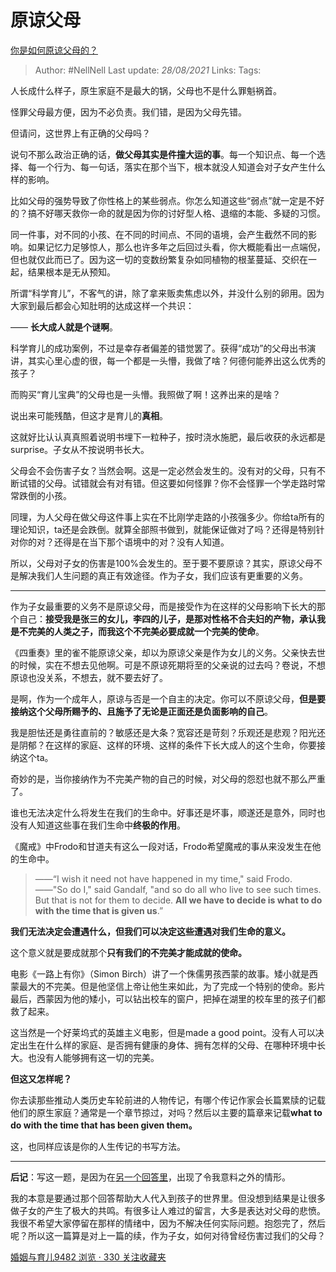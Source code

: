# 原谅父母
[你是如何原谅父母的？](https://www.zhihu.com/question/28356478/answer/810670391)


> Author: #NellNell 
Last update: *28/08/2021* 
Links:
Tags:    

  

人长成什么样子，原生家庭不是最大的锅，父母也不是什么罪魁祸首。

怪罪父母最方便，因为不必负责。我们错，是因为父母先错。

但请问，这世界上有正确的父母吗？

说句不那么政治正确的话，**做父母其实是件撞大运的事**。每一个知识点、每一个选择、每一个行为、每一句话，落实在那个当下，根本就没人知道会对子女产生什么样的影响。

比如父母的强势导致了你性格上的某些弱点。你怎么知道这些“弱点”就一定是不好的？搞不好哪天救你一命的就是因为你的讨好型人格、退缩的本能、多疑的习惯。

同一件事，对不同的小孩、在不同的时间点、不同的语境，会产生截然不同的影响。如果记忆力足够惊人，那么也许多年之后回过头看，你大概能看出一点端倪，但也就仅此而已了。因为这一切的变数纷繁复杂如同植物的根茎蔓延、交织在一起，结果根本是无从预知。

所谓“科学育儿”，不客气的讲，除了拿来贩卖焦虑以外，并没什么别的卵用。因为大家到最后都会心知肚明的达成这样一个共识：

—— **长大成人就是个谜啊**。

科学育儿的成功案例，不过是幸存者偏差的错觉罢了。获得“成功”的父母出书演讲，其实心里心虚的很，每一个都是一头懵，我做了啥？何德何能养出这么优秀的孩子？

而购买“育儿宝典”的父母也是一头懵。我照做了啊！这养出来的是啥？

说出来可能残酷，但这才是育儿的**真相**。

这就好比认认真真照着说明书埋下一粒种子，按时浇水施肥，最后收获的永远都是surprise。子女从不按说明书长大。

父母会不会伤害子女？当然会啊。这是一定必然会发生的。没有对的父母，只有不断试错的父母。试错就会有对有错。但这要如何怪罪？你不会怪罪一个学走路时常常跌倒的小孩。

同理，为人父母在做父母这件事上实在不比刚学走路的小孩强多少。你给ta所有的理论知识，ta还是会跌倒。就算全部照书做到，就能保证做对了吗？还得是特别针对你的对？还得是在当下那个语境中的对？没有人知道。

所以，父母对子女的伤害是100%会发生的。至于要不要原谅？其实，原谅父母不是解决我们人生问题的真正有效途径。作为子女，我们应该有更重要的义务。

---

作为子女最重要的义务不是原谅父母，而是接受作为在这样的父母影响下长大的那个自己：**接受我是张三的女儿，李四的儿子，是那对性格不合夫妇的产物，承认我是不完美的人类之子，而我这个不完美必要成就一个完美的使命**。

《四重奏》里的雀不能原谅父亲，却以为原谅父亲是作为女儿的义务。父亲快去世的时候，实在不想去见他啊。可是不原谅死期将至的父亲说的过去吗？卷说，不想原谅也没关系，不想去，就不要去好了。

是啊，作为一个成年人，原谅与否是一个自主的决定。你可以不原谅父母，**但是要接纳这个父母所赐予的、且施予了无论是正面还是负面影响的自己**。

我是胆怯还是勇往直前的？敏感还是大条？宽容还是苛刻？乐观还是悲观？阳光还是阴郁？在这样的家庭、这样的环境、这样的条件下长大成人的这个生命，你要接纳这个ta。

奇妙的是，当你接纳作为不完美产物的自己的时候，对父母的怨怼也就不那么严重了。

谁也无法决定什么将发生在我们的生命中。好事还是坏事，顺遂还是意外，同时也没有人知道这些事在我们生命中**终极的作用**。

《魔戒》中Frodo和甘道夫有这么一段对话，Frodo希望魔戒的事从来没发生在他的生命中。

> ——“I wish it need not have happened in my time," said Frodo.  
> ——"So do I," said Gandalf, "and so do all who live to see such times. But that is not for them to decide. **All we have to decide is what to do with the time that is given us**.”

**我们无法决定会遭遇什么，但我们可以决定这些遭遇对我们生命的意义。**

这个意义就是要成就那个**只有我们的不完美才能成就的使命。**

电影《一路上有你》（Simon Birch）讲了一个侏儒男孩西蒙的故事。矮小就是西蒙最大的不完美。但是他坚信上帝让他生来如此，为了完成一个特别的使命。影片最后，西蒙因为他的矮小，可以钻出校车的窗户，把掉在湖里的校车里的孩子们都救了起来。

这当然是一个好莱坞式的英雄主义电影，但是made a good point。没有人可以决定出生在什么样的家庭、是否拥有健康的身体、拥有怎样的父母、在哪种环境中长大。也没有人能够拥有这一切的完美。

**但这又怎样呢？**

你去读那些推动人类历史车轮前进的人物传记，有哪个传记作家会长篇累牍的记载他们的原生家庭？通常是一个章节掠过，对吗？然后以主要的篇章来记载**what to do with the time that has been given them。**

这，也同样应该是你的人生传记的书写方法。

---

**后记**：写这一题，是因为在[另一个回答里](https://www.zhihu.com/question/332684032/answer/756284027)，出现了令我意料之外的情形。

我的本意是要通过那个回答帮助大人代入到孩子的世界里。但没想到结果是让很多做子女的产生了极大的共鸣。有很多让人难过的留言，大多是表达对父母的悲愤。我很不希望大家停留在那样的情绪中，因为不解决任何实际问题。抱怨完了，然后呢？所以这一篇算是对上一篇的续，作为子女，如何对待曾经伤害过我们的父母？

[婚姻与育儿9482 浏览 · 330 关注收藏夹](https://zhihu.com/collection/392286798)